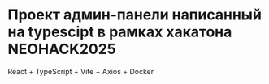 # Проект админ-панели написанный на typescipt в рамках хакатона NEOHACK2025

React + TypeScript + Vite + Axios + Docker



